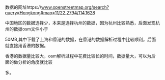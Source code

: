 数据的网址https://www.openstreetmap.org/search?query=Hongkong#map=11/22.2794/114.1628 

中国地区的数据选择少，本来是选择杭州的数据，因为杭州比较熟悉，后面发现杭州的数据osm文件小于

50MB,其中下载了上海和香港的数据，在香港的数据解析过程中比较顺利，后面就直接用香港的数据。

香港的数据量比较大，osm解析过程中花费比较长的时间，数据量大，可以为后面的做分析的角度就比较

多。